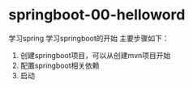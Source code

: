 # springboot-00-helloword
学习spring
学习springboot的开始
主要步骤如下：
1. 创建springboot项目，可以从创建mvn项目开始
2. 配置springboot相关依赖
3. 启动
